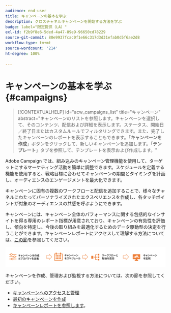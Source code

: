 ```yaml
---
audience: end-user
title: キャンペーンの基本を学ぶ
description: クロスチャネルキャンペーンを開始する方法を学ぶ
badge: label="限定提供（LA）"
exl-id: f2b9f8e6-5ded-4a47-89e9-96650cd78229
source-git-commit: 80e9937fcac0f1e66c317d3d31efab0d5f6ae2d8
workflow-type: tm+mt
source-wordcount: '214'
ht-degree: 100%

---
```



# キャンペーンの基本を学ぶ {#campaigns}

>[!CONTEXTUALHELP]
>id="acw_campaigns_list"
>title="キャンペーン"
>abstract="キャンペーンのリストを参照します。キャンペーンを選択して、そのコンテンツ、配信および詳細を表示します。ステータス、開始日／終了日またはカスタムルールでフィルタリングできます。また、完了したキャンペーンのレポートを表示することもできます。「**キャンペーンを作成**」ボタンをクリックして、新しいキャンペーンを追加します。「**テンプレート**」タブを参照して、テンプレートを表示および作成します。"


Adobe Campaign では、組み込みのキャンペーン管理機能を使用して、ターゲットにするマーケティング活動を簡単に調整できます。スケジュールを定義する機能を使用すると、戦略目標に合わせてキャンペーンの期間とタイミングを計画し、オーディエンスのエンゲージメントを最大化できます。

キャンペーンに固有の複数のワークフローと配信を追加することで、様々なチャネルにわたってパーソナライズされたエクスペリエンスを作成し、各タッチポイントが対象のオーディエンスの共感を呼ぶようにできます。

キャンペーンには、キャンペーン全体のパフォーマンスに関する包括的なインサイトを得る専用のレポート指標が用意されており、キャンペーンの有効性を評価し、傾向を特定し、今後の取り組みを最適化するためのデータ駆動型の決定を行うことができます。キャンペーンレポートにアクセスして理解する方法については、[この節](../reporting/campaign-reports.md)を参照してください。

![キャンペーンフロー](assets/campaign-flow.png)

キャンペーンを作成、管理および監視する方法については、次の節を参照してください。

* [キャンペーンへのアクセスと管理](manage-campaigns.md)
* [最初のキャンペーンを作成](create-campaigns.md)
* [キャンペーンレポートを参照します](../reporting/campaign-reports.md)。


